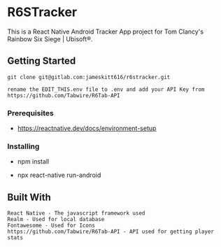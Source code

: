# R6STracker

This is a React Native Android Tracker App project for Tom Clancy's Rainbow Six Siege | Ubisoft®.

## Getting Started

    git clone git@gitlab.com:jameskitt616/r6stracker.git
    
    rename the EDIT_THIS.env file to .env and add your API Key from https://github.com/Tabwire/R6Tab-API

### Prerequisites

- https://reactnative.dev/docs/environment-setup

### Installing

- npm install

- npx react-native run-android

## Built With

    React Native - The javascript framework used
    Realm - Used for local database
    Fontawesome - Used for Icons
    https://github.com/Tabwire/R6Tab-API - API used for getting player stats
